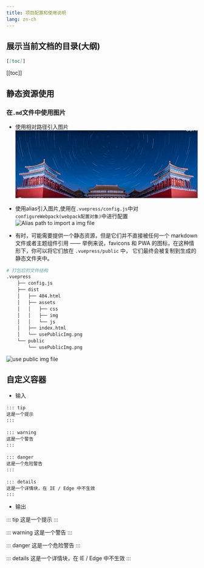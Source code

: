 ```yaml
---
title: 项目配置和使用说明
lang: zn-ch
---
```

## 展示当前文档的目录(大纲)

```md
[[toc]]
```

[[toc]]

## 静态资源使用

### 在`.md`文件中使用图片

- 使用相对路径引入图片
![relative path to import a img file](./assets/imgs/useByRelativepath.png)

- 使用alias引入图片,使用在`.vuepress/config.js`中对`configureWebpack(webpack配置对象)`中进行配置
![Alias  path to import a img file](~@imgs/beautify.png)

- 有时，可能需要提供一个静态资源，但是它们并不直接被任何一个 markdown 文件或者主题组件引用 —— 举例来说，favicons 和 PWA 的图标，在这种情形下，你可以将它们放在 `.vuepress/public` 中， 它们最终会被复制到生成的静态文件夹中。

```bash
# 打包后的文件结构
.vuepress
    ├── config.js
    ├── dist
    │   ├── 404.html
    │   ├── assets
    │   │   ├── css
    │   │   ├── img
    │   │   └── js
    │   ├── index.html
    │   └── usePublicImg.png
    └── public
        └── usePublicImg.png
```

![use public img file](/usePublicImg.png)

## 自定义容器

- 输入

```
::: tip
这是一个提示
:::

::: warning
这是一个警告
:::

::: danger
这是一个危险警告
:::

::: details
这是一个详情块，在 IE / Edge 中不生效
:::

```

- 输出

::: tip
这是一个提示
:::

::: warning
这是一个警告
:::

::: danger
这是一个危险警告
:::

::: details
这是一个详情块，在 IE / Edge 中不生效
:::